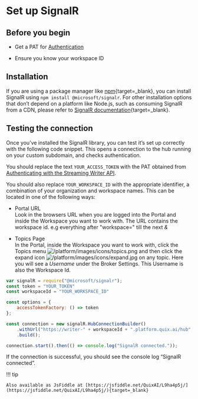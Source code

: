 # Set up SignalR

## Before you begin

  - Get a PAT for
    [Authentication](authenticate.md)

  - Ensure you know your workspace ID

## Installation

If you are using a package manager like [npm](https://www.npmjs.com/){target=_blank},
you can install SignalR using `npm install @microsoft/signalr`. For
other installation options that don’t depend on a platform like Node.js,
such as consuming SignalR from a CDN, please refer to [SignalR
documentation](https://docs.microsoft.com/en-us/aspnet/core/signalr/javascript-client?view=aspnetcore-3.1){target=_blank}.

## Testing the connection

Once you’ve installed the SignalR library, you can test it’s set up
correctly with the following code snippet. This opens a connection to
the hub running on your custom subdomain, and checks authentication.

You should replace the text `YOUR_ACCESS_TOKEN` with the PAT obtained
from [Authenticating with the Streaming Writer
API](authenticate.md).

You should also replace `YOUR_WORKSPACE_ID` with the appropriate
identifier, a combination of your organization and workspace names.
This can be located in one of the following ways:



  - Portal URL  
    Look in the browsers URL when you are logged into the Portal and
    inside the Workspace you want to work with. The URL contains the
    workspace id. e.g everything after "workspace=" till the next *&*

  - Topics Page  
    In the Portal, inside the Workspace you want to work with, click the
    Topics menu
    ![/platform/images/icons/topics.png](../../images/icons/topics.png) and then
    click the expand icon
    ![/platform/images/icons/expand.jpg](../../images/icons/expand.jpg) on any
    topic. Here you will see a *Username* under the Broker Settings.
    This Username is also the Workspace Id.



``` javascript
var signalR = require("@microsoft/signalr");
const token = "YOUR_TOKEN"
const workspaceId = "YOUR_WORKSPACE_ID"

const options = {
    accessTokenFactory: () => token
};

const connection = new signalR.HubConnectionBuilder()
    .withUrl("https://writer-" + workspaceId + ".platform.quix.ai/hub", options)
    .build();

connection.start().then(() => console.log("SignalR connected."));
```

If the connection is successful, you should see the console log “SignalR
connected”.

!!! tip 
	
	Also available as JsFiddle at [https://jsfiddle.net/QuixAI/L9ha4p5j/](https://jsfiddle.net/QuixAI/L9ha4p5j/){target=_blank}